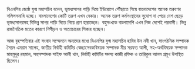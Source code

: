 বিএনপির জ্যেষ্ঠ যুগ্ম মহাসচিব বলেন, ভূমধ্যসাগর পাড়ি দিয়ে ইউরোপে পৌঁছাতে গিয়ে বাংলাদেশের অনেক তরুণের সলিলসমাধি হচ্ছে। বাংলাদেশের কোটি তরুণ এখন বেকার। অনেক তরুণ কর্মসংস্থানের সুযোগ না পেয়ে দেশ ছেড়ে ভূমধ্যসাগরসহ বিভিন্ন সাগর পাড়ি দিতে গিয়ে প্রাণ হারাচ্ছেন। বহুসংখ্যক বাংলাদেশি এখন নিজ দেশেই পরবাসী। ভিন্ন রাজনৈতিক মতের কারণে নিপীড়ন ও অত্যাচারের শিকার হচ্ছেন।

আজ বৃহস্পতিবার এই সংবাদ সম্মেলনে অন্যদের মধ্যে বিএনপির যুগ্ম মহাসচিব হাবিব উন নবী খান, সাংগঠনিক সম্পাদক সৈয়দ এমরান সালেহ, জাতীয় নির্বাহী কমিটির স্বেচ্ছাসেবকবিষয়ক সম্পাদক মীর সরফত আলী, সহ-অর্থবিষয়ক সম্পাদক মাহমুদুর রহমান, সহসম্পাদক সাইফ আলী খান, নির্বাহী কমিটির সদস্য কাজী রফিক ও তারিকুল আলম প্রমুখ উপস্থিত ছিলেন।
